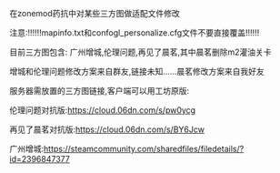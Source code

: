 在zonemod药抗中对某些三方图做适配文件修改

注意:!!!!!!mapinfo.txt和confogl_personalize.cfg文件不要直接覆盖!!!!!!

目前三方图包含: 广州增城,伦理问题,再见了晨茗,其中晨茗删除m2灌油关卡

增城和伦理问题修改方案来自群友,链接未知......晨茗修改方案来自我好友

服务器需放置的三方图链接,客户端可以用工坊原版:

伦理问题对抗版:https://cloud.06dn.com/s/pw0ycg

再见了晨茗对抗版:https://cloud.06dn.com/s/BY6Jcw

广州增城:https://steamcommunity.com/sharedfiles/filedetails/?id=2396847377
